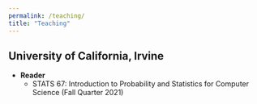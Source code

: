 ```yaml
---
permalink: /teaching/
title: "Teaching"
---
```




## University of California, Irvine
- **Reader**  
   - STATS 67: Introduction to Probability and Statistics for Computer Science (Fall Quarter 2021)  

